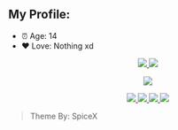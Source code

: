 ## My Profile:

- ⏰ Age: 14
- ❤ Love: Nothing xd

<p align="center"><a href="#">
  <img src="https://github-readme-stats.vercel.app/api?username=JonyGamesYT9&show_icons=true&include_all_commits=true&line_height=33&count_private=true&theme=nord" />
  <img src="https://github-readme-stats.vercel.app/api/top-langs?username=JonyGamesYT9&langs_count=4&count_private=true&theme=nord" />
</a></p>

<p align="center"><a href="#">
  <img src="https://github-profile-trophy.vercel.app/?username=JonyGamesYT9&margin-w=28&margin-h=15&theme=nord" />
</p></a></p>

<p align="center"><a href="#">
  <img src="https://img.shields.io/badge/-Java-2e3440?logoColor=81a1c1&logo=Java" />
  <img src="https://img.shields.io/badge/-PHP-2e3440?logoColor=81a1c1&logo=PHP" />
  <img src="https://img.shields.io/badge/-JavaScript-2e3440?logoColor=81a1c1&logo=JavaScript" />
  <img src="https://img.shields.io/badge/-SQL-2e3440?logoColor=81a1c1&logo=MySQL" />
</a></p>

> Theme By: SpiceX